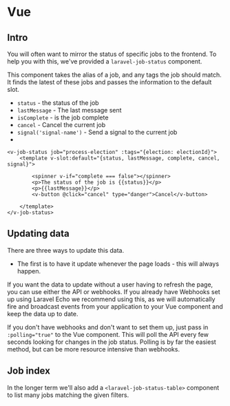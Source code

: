 # Vue

## Intro

You will often want to mirror the status of specific jobs to the frontend. To help you with this, we've provided a `laravel-job-status` component.

This component takes the alias of a job, and any tags the job should match. It finds the latest of these jobs and passes the information to the default slot.

- `status` - the status of the job
- `lastMessage` - The last message sent
- `isComplete` - is the job complete
- `cancel` - Cancel the current job
- `signal('signal-name')` - Send a signal to the current job
- 
```vue
<v-job-status job="process-election" :tags="{election: electionId}">
    <template v-slot:default="{status, lastMessage, complete, cancel, signal}">
    
        <spinner v-if="complete === false"></spinner>
        <p>The status of the job is {{status}}</p>
        <p>{{lastMessage}}</p>
        <v-button @click="cancel" type="danger">Cancel</v-button>
    
    </template>
</v-job-status>
```

## Updating data

There are three ways to update this data.

- The first is to have it update whenever the page loads - this will always happen.

If you want the data to update without a user having to refresh the page, you can use either the API or webhooks. If you already have Webhooks set up using Laravel Echo we recommend using this, as we will automatically fire and broadcast events from your application to your Vue component and keep the data up to date.

If you don't have webhooks and don't want to set them up, just pass in `:polling="true"` to the Vue component. This will poll the API every few seconds looking for changes in the job status. Polling is by far the easiest method, but can be more resource intensive than webhooks.

## Job index

In the longer term we'll also add a `<laravel-job-status-table>` component to list many jobs matching the given filters.
